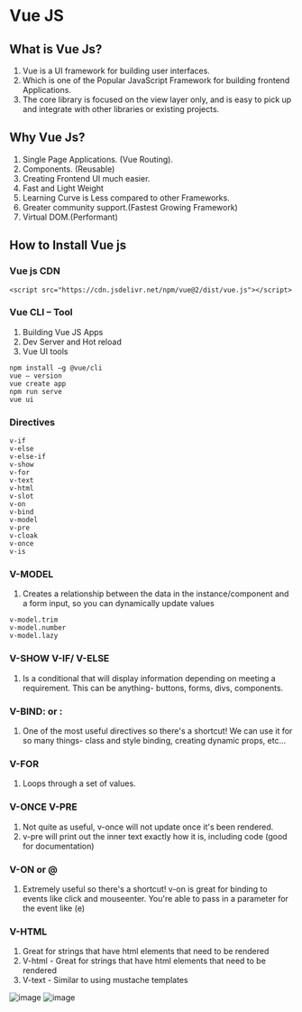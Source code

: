 # Vue JS

## What is Vue Js?

1. Vue is a UI framework for building user interfaces.
2. Which is one of the Popular JavaScript Framework for building frontend Applications.
3. The core library is focused on the view layer only, and is easy to pick up and integrate with other libraries or existing projects.

## Why Vue Js?

1. Single Page Applications. (Vue Routing).
2. Components. (Reusable)
3. Creating Frontend UI much easier.
4. Fast and Light Weight
5. Learning Curve is Less compared to other Frameworks.
6. Greater community support.(Fastest Growing Framework)
7. Virtual DOM.(Performant)

## How to Install Vue js

### Vue js CDN
```
<script src="https://cdn.jsdelivr.net/npm/vue@2/dist/vue.js"></script>
```

### Vue CLI – Tool
1. Building Vue JS Apps
2. Dev Server and Hot reload
3. Vue UI tools

```
npm install –g @vue/cli
vue – version
vue create app
npm run serve
vue ui
```

### Directives

```
v-if
v-else
v-else-if
v-show
v-for
v-text
v-html
v-slot
v-on
v-bind
v-model
v-pre
v-cloak
v-once
v-is
```

### V-MODEL
1. Creates a relationship between the data in the instance/component and a form input, so you can dynamically update values

```
v-model.trim
v-model.number
v-model.lazy
```
### V-SHOW V-IF/ V-ELSE
1. Is a conditional that will display information depending on meeting a requirement. This can be anything- buttons, forms, divs, components.

### V-BIND: or :
1. One of the most useful directives so there's a shortcut! We can use it for so many things- class and style binding, creating dynamic props, etc...

### V-FOR
1. Loops through a set of values.

### V-ONCE V-PRE
1. Not quite as useful, v-once will not update once it's been rendered.
2. v-pre will print out the inner text exactly how it is, including code (good for documentation)

### V-ON or @
1. Extremely useful so there's a shortcut! v-on is great for binding to events like click and mouseenter. You're able to pass in a parameter for the event like (e)

### V-HTML
1. Great for strings that have html elements that need to be rendered
2. V-html - Great for strings that have html elements that need to be rendered
3. V-text - Similar to using mustache templates

![image](https://user-images.githubusercontent.com/11692119/114408423-046d4800-9bc7-11eb-8a0d-d3a95987b8fb.png)
![image](https://user-images.githubusercontent.com/11692119/114408454-0cc58300-9bc7-11eb-92d3-2af16d1f3952.png)













